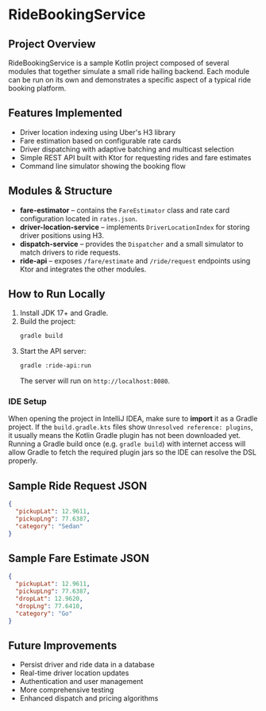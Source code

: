# RideBookingService

## Project Overview
RideBookingService is a sample Kotlin project composed of several modules that together simulate a small ride hailing backend. Each module can be run on its own and demonstrates a specific aspect of a typical ride booking platform.

## Features Implemented
- Driver location indexing using Uber's H3 library
- Fare estimation based on configurable rate cards
- Driver dispatching with adaptive batching and multicast selection
- Simple REST API built with Ktor for requesting rides and fare estimates
- Command line simulator showing the booking flow

## Modules & Structure
- **fare-estimator** – contains the `FareEstimator` class and rate card configuration located in `rates.json`.
- **driver-location-service** – implements `DriverLocationIndex` for storing driver positions using H3.
- **dispatch-service** – provides the `Dispatcher` and a small simulator to match drivers to ride requests.
- **ride-api** – exposes `/fare/estimate` and `/ride/request` endpoints using Ktor and integrates the other modules.

## How to Run Locally
1. Install JDK 17+ and Gradle.
2. Build the project:
   ```bash
   gradle build
   ```
3. Start the API server:
   ```bash
   gradle :ride-api:run
   ```
   The server will run on `http://localhost:8080`.

### IDE Setup
When opening the project in IntelliJ IDEA, make sure to **import** it as a Gradle
project. If the `build.gradle.kts` files show `Unresolved reference: plugins`, it
usually means the Kotlin Gradle plugin has not been downloaded yet. Running a
Gradle build once (e.g. `gradle build`) with internet access will allow Gradle
to fetch the required plugin jars so the IDE can resolve the DSL properly.

## Sample Ride Request JSON
```json
{
  "pickupLat": 12.9611,
  "pickupLng": 77.6387,
  "category": "Sedan"
}
```

## Sample Fare Estimate JSON
```json
{
  "pickupLat": 12.9611,
  "pickupLng": 77.6387,
  "dropLat": 12.9620,
  "dropLng": 77.6410,
  "category": "Go"
}
```

## Future Improvements
- Persist driver and ride data in a database
- Real-time driver location updates
- Authentication and user management
- More comprehensive testing
- Enhanced dispatch and pricing algorithms

